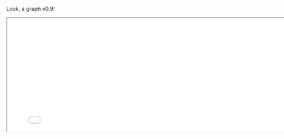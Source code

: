 Look, a graph v0.9:

<p align="center">
<iframe src="network/main.html" width="800" height="300"/></iframe>
</p>
